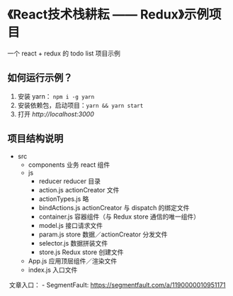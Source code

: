 # 《React技术栈耕耘 —— Redux》示例项目
一个 react + redux 的 todo list 项目示例

## 如何运行示例？
1. 安装 yarn： `npm i -g yarn`
2. 安装依赖包，启动项目：`yarn && yarn start`
3. 打开 <cite>http://localhost:3000</cite>

## 项目结构说明
- src
  - components 业务 react 组件
  - js
    - reducer reducer 目录
    - action.js actionCreator 文件
    - actionTypes.js 略
    - bindActions.js actionCreator 与 dispatch 的绑定文件
    - container.js 容器组件（与 Redux store 通信的唯一组件）
    - model.js 接口请求文件
    - param.js store 数据／actionCreator 分发文件
    - selector.js 数据拼装文件
    - store.js Redux store 创建文件
  - App.js 应用顶层组件／渲染文件
  - index.js 入口文件
  
  文章入口：
    - SegmentFault: https://segmentfault.com/a/1190000010951171
